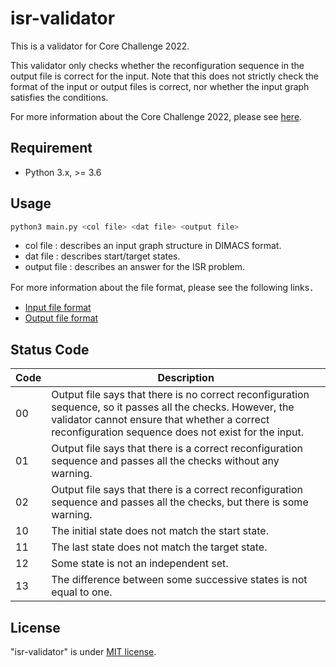 # isr-validator
This is a validator for Core Challenge 2022.

This validator only checks whether the reconfiguration sequence in the output file is correct for the input.
Note that this does not strictly check the format of the input or output files is correct,
nor whether the input graph satisfies the conditions.

For more information about the Core Challenge 2022, please see [here](https://core-challenge.github.io/2022/).

## Requirement
* Python 3.x, >= 3.6

## Usage
```bash
python3 main.py <col file> <dat file> <output file>
```

* col file : describes an input graph structure in DIMACS format.
* dat file : describes start/target states.
* output file : describes an answer for the ISR problem.

For more information about the file format, please see the following links．
* [Input file format](https://core-challenge.github.io/2022/#input-file-format)
* [Output file format](https://core-challenge.github.io/2022/#output-file-format)

## Status Code
| Code | Description |
| ---- | ---- |
| 00 | Output file says that there is no correct reconfiguration sequence, so it passes all the checks. However, the validator cannot ensure that whether a correct reconfiguration sequence does not exist for the input. |
| 01 | Output file says that there is a correct reconfiguration sequence and passes all the checks without any warning. |
| 02 | Output file says that there is a correct reconfiguration sequence and passes all the checks, but there is some warning. |
| 10 | The initial state does not match the start state. |
| 11 | The last state does not match the target state. |
| 12 | Some state is not an independent set. |
| 13 | The difference between some successive states is not equal to one. |

## License
"isr-validator" is under [MIT license](https://en.wikipedia.org/wiki/MIT_License).
 